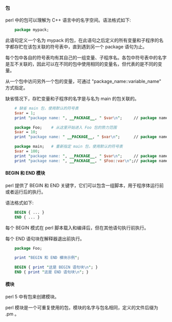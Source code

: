 
#### 包

perl 中的包可以理解为 C++ 语言中的名字空间。语法格式如下:
```pl
    package mypack;
```
此语句定义一个名为 mypack 的包，在此语句之后定义的所有变量和子程序的名字都存贮在该包关联的符号表中，直到遇到另一个 package 语句为止。

每个包中各自的符号表均有其自己的一组变量、子程序名。各包中符号表中的名字是互不关联的，因此可以在不同的包中使用相同的变量名，但代表的是不同的变量。

从一个包中访问另外一个包的变量，可通过 "package_name::variable_name" 方式指定。

缺省情况下，存贮变量和子程序的名字是与名为 main 的包关联的。

```pl
    # 缺省 main 包，使用默认的符号表
    $var = 1;
    print "package name: ", __PACKAGE__, " $var\n";     // package name: main 1
    
    package Foo;    # 从这里开始进入 Foo 包的势力范围
    $var = 10;
    print "package name: " __PACKAGE__, " $var\n";      // package name: Foo 10
    
    package main;   # 重新指定 main 包，使用默认的符号表
    $var = 100;
    print "package name: ", __PACKAGE__, " $var\n";     // package name: main 100
    print "package name: ", __PACKAGE__, " $Foo::var\n";// package name: main 10
```


#### BEGIN 和 END 模块

perl 提供了 BEGIN 和 END 关键字，它们可以包含一组脚本，用于程序体运行前或者运行后的执行。

语法格式如下:
```pl
    BEGIN { ... }
    END { ... }
```

每个 BEGIN 模式在 perl 脚本载入和编译后，但在其他语句执行前执行。

每个 END 语句块在解释器退出前执行。

```pl
    package Foo;
    
    print "BEGIN 和 END 模块示例";
    
    BEGIN { print "这是 BEGIN 语句块\n"; }
    END { print "这是 END 语句块\n"; }
```


#### 模块

perl 5 中有包来创建模块。

perl 模块是一个可重复使用的包，模块的名字与包名相同，定义的文件后缀为 .pm 。


